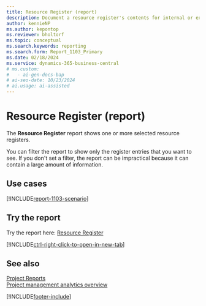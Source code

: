 ```yaml
---
title: Resource Register (report)
description: Document a resource register's contents for internal or external audits.
author: kennieNP
ms.author: kepontop
ms.reviewer: bholtorf
ms.topic: conceptual
ms.search.keywords: reporting
ms.search.form: Report_1103_Primary
ms.date: 02/18/2024
ms.service: dynamics-365-business-central
# ms.custom:
#   - ai-gen-docs-bap
# ai-seo-date: 10/23/2024
# ai.usage: ai-assisted
---
```


# Resource Register (report)

The **Resource Register** report shows one or more selected resource registers. 

You can filter the report to show only the register entries that you want to see. If you don't set a filter, the report can be impractical because it can contain a large amount of information. 

## Use cases

[!INCLUDE[report-1103-scenario](../includes/report-1103-scenario-include.md)]

## Try the report

Try the report here: [Resource Register](https://businesscentral.dynamics.com?report=1103)

[!INCLUDE[ctrl-right-click-to-open-in-new-tab](../includes/ctrl-right-click-to-open-in-new-tab.md)]

## See also

[Project Reports](../project-reports.md)  
[Project management analytics overview](../projects-analytics-overview.md)  

[!INCLUDE[footer-include](../includes/footer-banner.md)]